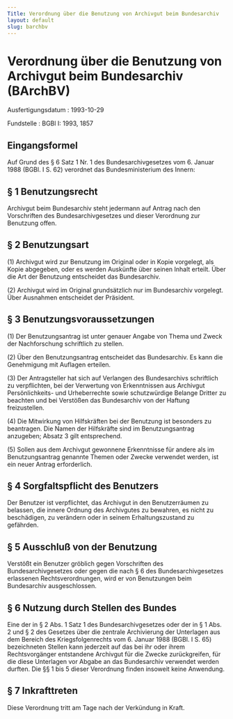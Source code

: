 ```yaml
---
Title: Verordnung über die Benutzung von Archivgut beim Bundesarchiv
layout: default
slug: barchbv
---
```


# Verordnung über die Benutzung von Archivgut beim Bundesarchiv (BArchBV)

Ausfertigungsdatum
:   1993-10-29

Fundstelle
:   BGBl I: 1993, 1857



## Eingangsformel

Auf Grund des § 6 Satz 1 Nr. 1 des Bundesarchivgesetzes vom 6. Januar
1988 (BGBl. I S. 62) verordnet das Bundesministerium des Innern:


## § 1 Benutzungsrecht

Archivgut beim Bundesarchiv steht jedermann auf Antrag nach den
Vorschriften des Bundesarchivgesetzes und dieser Verordnung zur
Benutzung offen.


## § 2 Benutzungsart

(1) Archivgut wird zur Benutzung im Original oder in Kopie vorgelegt,
als Kopie abgegeben, oder es werden Auskünfte über seinen Inhalt
erteilt. Über die Art der Benutzung entscheidet das Bundesarchiv.

(2) Archivgut wird im Original grundsätzlich nur im Bundesarchiv
vorgelegt. Über Ausnahmen entscheidet der Präsident.


## § 3 Benutzungsvoraussetzungen

(1) Der Benutzungsantrag ist unter genauer Angabe von Thema und Zweck
der Nachforschung schriftlich zu stellen.

(2) Über den Benutzungsantrag entscheidet das Bundesarchiv. Es kann
die Genehmigung mit Auflagen erteilen.

(3) Der Antragsteller hat sich auf Verlangen des Bundesarchivs
schriftlich zu verpflichten, bei der Verwertung von Erkenntnissen aus
Archivgut Persönlichkeits- und Urheberrechte sowie schutzwürdige
Belange Dritter zu beachten und bei Verstößen das Bundesarchiv von der
Haftung freizustellen.

(4) Die Mitwirkung von Hilfskräften bei der Benutzung ist besonders zu
beantragen. Die Namen der Hilfskräfte sind im Benutzungsantrag
anzugeben; Absatz 3 gilt entsprechend.

(5) Sollen aus dem Archivgut gewonnene Erkenntnisse für andere als im
Benutzungsantrag genannte Themen oder Zwecke verwendet werden, ist ein
neuer Antrag erforderlich.


## § 4 Sorgfaltspflicht des Benutzers

Der Benutzer ist verpflichtet, das Archivgut in den Benutzerräumen zu
belassen, die innere Ordnung des Archivgutes zu bewahren, es nicht zu
beschädigen, zu verändern oder in seinem Erhaltungszustand zu
gefährden.


## § 5 Ausschluß von der Benutzung

Verstößt ein Benutzer gröblich gegen Vorschriften des
Bundesarchivgesetzes oder gegen die nach § 6 des Bundesarchivgesetzes
erlassenen Rechtsverordnungen, wird er von Benutzungen beim
Bundesarchiv ausgeschlossen.


## § 6 Nutzung durch Stellen des Bundes

Eine der in § 2 Abs. 1 Satz 1 des Bundesarchivgesetzes oder der in § 1
Abs. 2 und § 2 des Gesetzes über die zentrale Archivierung der
Unterlagen aus dem Bereich des Kriegsfolgenrechts vom 6. Januar 1988
(BGBl. I S. 65) bezeichneten Stellen kann jederzeit auf das bei ihr
oder ihrem Rechtsvorgänger entstandene Archivgut für die Zwecke
zurückgreifen, für die diese Unterlagen vor Abgabe an das Bundesarchiv
verwendet werden durften. Die §§ 1 bis 5 dieser Verordnung finden
insoweit keine Anwendung.


## § 7 Inkrafttreten

Diese Verordnung tritt am Tage nach der Verkündung in Kraft.


